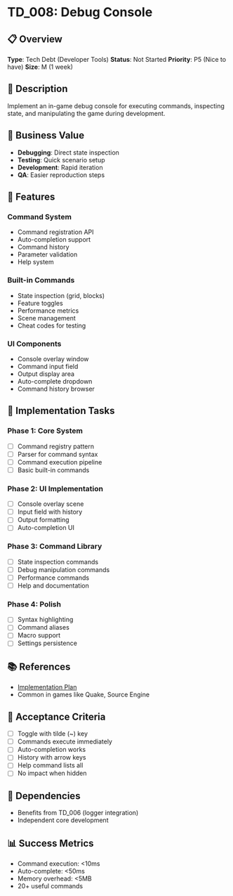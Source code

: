 # TD_008: Debug Console

## 📋 Overview
**Type**: Tech Debt (Developer Tools)
**Status**: Not Started
**Priority**: P5 (Nice to have)
**Size**: M (1 week)

## 📝 Description
Implement an in-game debug console for executing commands, inspecting state, and manipulating the game during development.

## 🎯 Business Value
- **Debugging**: Direct state inspection
- **Testing**: Quick scenario setup
- **Development**: Rapid iteration
- **QA**: Easier reproduction steps

## 📐 Features

### Command System
- Command registration API
- Auto-completion support
- Command history
- Parameter validation
- Help system

### Built-in Commands
- State inspection (grid, blocks)
- Feature toggles
- Performance metrics
- Scene management
- Cheat codes for testing

### UI Components
- Console overlay window
- Command input field
- Output display area
- Auto-complete dropdown
- Command history browser

## 🔄 Implementation Tasks

### Phase 1: Core System
- [ ] Command registry pattern
- [ ] Parser for command syntax
- [ ] Command execution pipeline
- [ ] Basic built-in commands

### Phase 2: UI Implementation
- [ ] Console overlay scene
- [ ] Input field with history
- [ ] Output formatting
- [ ] Auto-completion UI

### Phase 3: Command Library
- [ ] State inspection commands
- [ ] Debug manipulation commands
- [ ] Performance commands
- [ ] Help and documentation

### Phase 4: Polish
- [ ] Syntax highlighting
- [ ] Command aliases
- [ ] Macro support
- [ ] Settings persistence

## 📚 References
- [Implementation Plan](../../3_Implementation_Plans/08_Automated_Debug_Console_Implementation_Plan.md)
- Common in games like Quake, Source Engine

## 🎯 Acceptance Criteria
- [ ] Toggle with tilde (~) key
- [ ] Commands execute immediately
- [ ] Auto-completion works
- [ ] History with arrow keys
- [ ] Help command lists all
- [ ] No impact when hidden

## 🚧 Dependencies
- Benefits from TD_006 (logger integration)
- Independent core development

## 📊 Success Metrics
- Command execution: <10ms
- Auto-complete: <50ms
- Memory overhead: <5MB
- 20+ useful commands